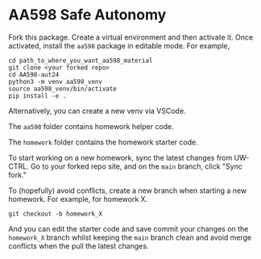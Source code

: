 # AA598 Safe Autonomy

Fork this package.
Create a virtual environment and then activate it. Once activated, install the `aa598` package in editable mode. For example,
```
cd path_to_where_you_want_aa598_material
git clone <your forked repo>
cd AA598-aut24
python3 -m venv aa598_venv
source aa598_venv/bin/activate
pip install -e .
```
Alternatively, you can create a new venv via VSCode.

The `aa598` folder contains homework helper code.

The `homework` folder contains the homework starter code.

To start working on a new homework, sync the latest changes from UW-CTRL. Go to your forked repo site, and on the `main` branch, click "Sync fork." 

To (hopefully) avoid conflicts, create a new branch when starting a new homework. For example, for homework X.
```
git checkout -b homework_X
```
And you can edit the starter code and save commit your changes on the `homework_X` branch whilst keeping the `main` branch clean and avoid merge conflicts when the pull the latest changes.
